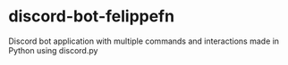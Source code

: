 # discord-bot-felippefn
Discord bot application with multiple commands and interactions made in Python using discord.py
